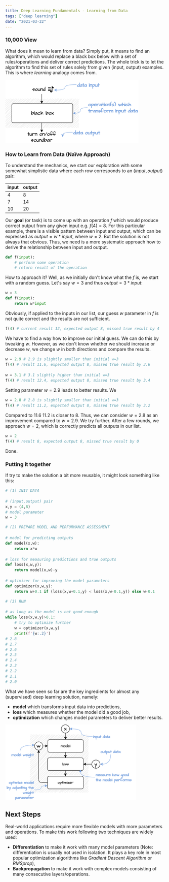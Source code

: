 ```yaml
---
title: Deep Learning Fundamentals - Learning from Data 
tags: ["deep learning"]
date: "2021-03-22"
---
```



### 10,000 View

What does it mean to learn from data? Simply put, it means to find an algorithm, which would replace a black box below with a set of rules/operations and deliver correct predictions. The whole trick is to let the algorithm to find this set of rules solely from given (input, output) examples. This is where *learning* analogy comes from.

![black box](./deeplych-dl-model.png)

### How to Learn from Data (Naïve Approach)
To understand the mechanics, we start our exploration with some somewhat simplistic data where each row corresponds to an $(input, output)$ pair:


| input  | output |
|--------|--------|
| 4      | 8      |
| 7      | 14     |
| 10     | 20     |

Our **goal** (or task) is to come up with an operation $f$ which would produce correct output from any given input e.g. $f(4)=8$. For this particular example, there is a visible pattern between input and output, which can be expressed as $output=w*input$, where $w=2$. But the solution is not always that obvious. Thus, we need is a more systematic approach how to derive the relationship between input and output. 

```python
def f(input):
    # perform some operation
    # return result of the operation
```

How to approach it? Well, as we initially don't know what the $f$ is, we start with a random guess. Let's say $w=3$ and thus $output=3*input$:  

```python
w = 3
def f(input):
    return w*input
```

Obviously, if applied to the inputs in our list, our guess $w$ parameter in $f$ is not quite correct and the results are not sufficient.

```python
f(4) # current result 12, expected output 8, missed true result by 4
```

We have to find a way how to improve our initial guess. We can do this by tweaking $w$. However, as we don't know whether we should increase or decrease $w$, we change $w$ in both directions and compare the results.

```python
w = 2.9 # 2.9 is slightly smaller than initial w=3
f(4) # result 11.6, expected output 8, missed true result by 3.6

w = 3.1 # 3.1 slightly higher than initial w=3
f(4) # result 12.4, expected output 8, missed true result by 3.4
```

Setting parameter $w=2.9$ leads to better results. We 

```python
w = 2.8 # 2.8 is slightly smaller than initial w=3
f(4) # result 11.2, expected output 8, missed true result by 3.2
```

Compared to $11.6$ $11.2$ is closer to $8$. Thus, we can consider $w=2.8$ as an improvement compared to $w=2.9$. We try further. After a few rounds, we approach $w=2$, which is  correctly predicts all outputs in our list. 
```python
w = 2 
f(4) # result 8, expected output 8, missed true result by 0
```
Done.

### Putting it together
If try to make the solution a bit more reusable, it might look something like this:

```python
# (1) INIT DATA

# (input,output) pair
x,y = (4,8) 
# model parameter
w = 3 
```

```python
# (2) PREPARE MODEL AND PERFORMANCE ASSESSMENT
 
# model for predicting outputs
def model(x,w):
    return x*w

# loss for measuring predictions and true outputs
def loss(x,w,y):
    return model(x,w)-y

# optimizer for improving the model parameters
def optimizer(x,w,y):
    return w+0.1 if (loss(x,w+0.1,y) < loss(x,w-0.1,y)) else w-0.1
```

```python
# (3) RUN

# as long as the model is not good enough
while loss(x,w,y)>0.1:
    # try to optimize further
    w = optimizer(x,w,y)
    print(f'{w:.2}') 
# 2.8
# 2.7
# 2.6
# 2.5
# 2.4
# 2.3
# 2.2
# 2.1
# 2.0  
```

What we have seen so far are the key ingredients for almost any (supervised) deep learning solution, namely:
- **model** which transforms input data into predictions, 
- **loss** which measures whether the model did a good job,
- **optimization** which changes model parameters to deliver better results.

![black box](./deeplych-dl-overview.png)

## Next Steps
Real-world applications require more flexible models with more parameters and operations. To make this work following two techniques are widely used:

- **Differentiation** to make it work with many model parameters (Note: differentiation is usually not used in isolation. It plays a key role in most popular optimization algorithms like *Gradient Descent Algorithm* or *RMSprop*), 
- **Backpropagation** to make it work with complex models consisting of many consecutive layers/operations.



